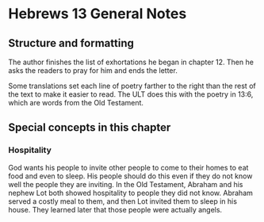 # Hebrews 13 General Notes
## Structure and formatting

The author finishes the list of exhortations he began in chapter 12. Then he asks the readers to pray for him and ends the letter.

Some translations set each line of poetry farther to the right than the rest of the text to make it easier to read. The ULT does this with the poetry in 13:6, which are words from the Old Testament.

## Special concepts in this chapter

### Hospitality

God wants his people to invite other people to come to their homes to eat food and even to sleep. His people should do this even if they do not know well the people they are inviting. In the Old Testament, Abraham and his nephew Lot both showed hospitality to people they did not know. Abraham served a costly meal to them, and then Lot invited them to sleep in his house. They learned later that those people were actually angels.